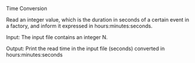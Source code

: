Time Conversion


Read an integer value, which is the duration in seconds of a certain event in a factory, and inform it expressed in hours:minutes:seconds.

Input:
The input file contains an integer N.

Output:
Print the read time in the input file (seconds) converted in hours:minutes:seconds
